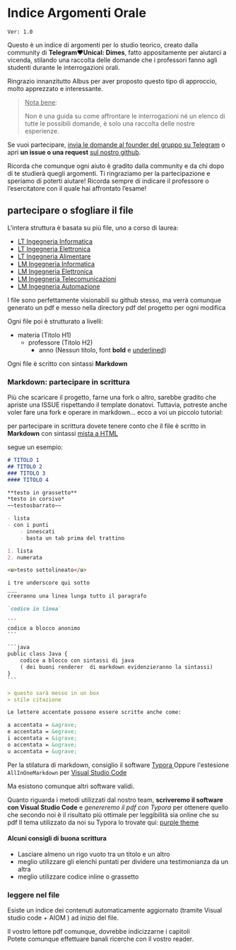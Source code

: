 # Indice Argomenti Orale

`Ver: 1.0`

Questo è un indice di argomenti per lo studio teorico, creato dalla community di **Telegram:heart:Unical: Dimes**, fatto appositamente per aiutarci a vicenda, stilando una raccolta delle domande che i professori fanno agli studenti durante le interrogazioni orali.

Ringrazio innanzitutto Albus per aver proposto questo tipo di
approccio, molto apprezzato e interessante.

>  <u>Nota bene</u>:
>
>  Non è una guida su come affrontare le interrogazioni né un elenco di tutte le possibili domande, è solo una raccolta delle nostre esperienze. 

Se vuoi partecipare, <u>invia le domande al founder del gruppo su Telegram</u> o apri **un issue o una request** [sul nostro github](https://github.com/UnicalLoveTelegram/IndiceArgomentiOrale). 

Ricorda che comunque ogni aiuto è gradito dalla community e da chi dopo di te studierà quegli argomenti. Ti ringraziamo per la partecipazione e speriamo di poterti aiutare! 
Ricorda sempre di indicare il professore o l’esercitatore con il quale hai affrontato l’esame!

## partecipare o sfogliare il file

L'intera struttura è basata su più file, uno a corso di laurea:

-   [LT Ingegneria Informatica](https://github.com/UnicalLoveTelegram/IndiceArgomentiOrale/blob/main/LT_Ingegneria%20Informatica_IndiceDomandeOrali.md)
-   [LT Ingegneria Elettronica](https://github.com/UnicalLoveTelegram/IndiceArgomentiOrale/blob/main/LT_Ingegneria%20Elettronica_IndiceDomandeOrali.md)
-   [LT Ingegneria Alimentare](https://github.com/UnicalLoveTelegram/IndiceArgomentiOrale/blob/main/LT_Ingegneria%20Alimentare_IndiceDomandeOrali.md)
-   [LM Ingegneria Informatica](https://github.com/UnicalLoveTelegram/IndiceArgomentiOrale/blob/main/LM_Ingegneria%20Informatica_IndiceDomandeOrali.md)
-   [LM Ingegneria Elettronica](https://github.com/UnicalLoveTelegram/IndiceArgomentiOrale/blob/main/LM_Ingegneria%20Elettronica_IndiceDomandeOrali.md)
-   [LM Ingegneria Telecomunicazioni](https://github.com/UnicalLoveTelegram/IndiceArgomentiOrale/blob/main/LM_Ingegneria%20Telecomunicazioni_IndiceDomandeOrali.md)
-   [LM Ingegneria Automazione](https://github.com/UnicalLoveTelegram/IndiceArgomentiOrale/blob/main/LM_Ingegneria%20Automazione_IndiceDomandeOrali.md)

I file sono perfettamente visionabili su github stesso, ma verrà comunque generato un pdf e messo nella directory pdf del progetto per ogni modifica

Ogni file poi è strutturato a livelli:

-   materia (Titolo H1)
    -   professore (Titolo H2)
        -   anno (Nessun titolo, font **bold** e <u>underlined</u>)

Ogni file è scritto con sintassi **Markdown**

### Markdown: partecipare in scrittura

Più che scaricare il progetto, farne una fork o altro, sarebbe gradito che apriste una ISSUE rispettando il template donatovi.
Tuttavia, potreste anche voler fare una fork e operare in markdown... ecco a voi un piccolo tutorial:

per partecipare in scrittura dovete tenere conto che il file è scritto in **Markdown** con sintassi <u>mista a HTML</u>

segue un esempio:

```markdown
# TITOLO 1
## TITOLO 2
### TITOLO 3 
#### TITOLO 4

**testo in grassetto**
*testo in corsivo*
~~testosbarrato~~

- lista
- con i punti
	- innescati
	- basta un tab prima del trattino

1. lista
2. numerata

<u>testo sottolineato</u>

i tre underscore qui sotto
___
creeranno una linea lunga tutto il paragrafo

`codice in linea`

​```
codice a blocco anonimo
​```

​```java
public class Java { 
	codice a blocco con sintassi di java 
	( dei buoni renderer  di markdown evidenzieranno la sintassi)
}
​```

> questo sarà messo in un box
> stile citazione

Le lettere accentate possono essere scritte anche come: 

a accentata = &agrave;
e accentata = &egrave;
i accentata = &igrave;
o accentata = &ograve;
u accentata = &ugrave;

```

Per la stilatura di markdown, consiglio il software [Typora
](https://typora.io) Oppure l'estesione `AllInOneMarkdown` per [Visual Studio Code](https://code.visualstudio.com/)

Ma esistono comunque altri software validi.  

Quanto riguarda i metodi utilizzati dal nostro team, **scriveremo il software con Visual Studio Code** e _genereremo il pdf con Typora_ per ottenere quello che secondo noi è il risultato più ottimale per leggibilità sia online che su pdf
Il tema utilizzato da noi su Typora lo trovate qui: [purple theme](https://github.com/UnicalLoveTelegram/typora-purple-theme/blob/master/purple.css)


#### Alcuni consigli di buona scrittura

-   Lasciare almeno un rigo vuoto tra un titolo e un altro
-   meglio utilizzare gli elenchi puntati per dividere una testimonianza da un altra
-   meglio utilizzare codice inline o grassetto

### leggere nel file

Esiste un indice dei contenuti automaticamente aggiornato (tramite Visual studio code + AIOM ) ad inizio del file.  

Il vostro lettore pdf comunque, dovrebbe indicizzarne i capitoli  
Potete comunque effettuare banali ricerche con il vostro reader.
